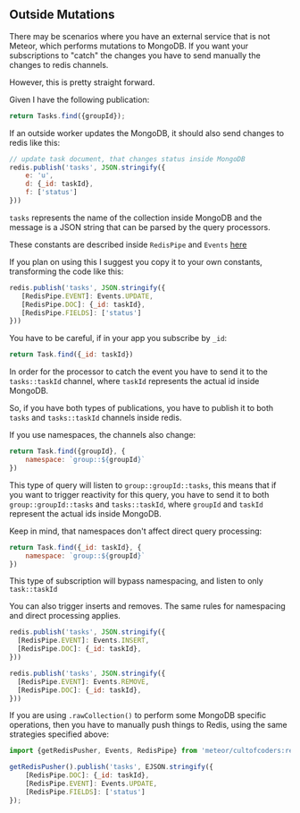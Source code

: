 ## Outside Mutations

There may be scenarios where you have an external service that is not Meteor, which
performs mutations to MongoDB. If you want your subscriptions to "catch" the changes you have to send 
manually the changes to redis channels.

However, this is pretty straight forward.

Given I have the following publication:
```js
return Tasks.find({groupId});
```

If an outside worker updates the MongoDB, it should also send changes to redis like this:

```js
// update task document, that changes status inside MongoDB
redis.publish('tasks', JSON.stringify({
    e: 'u',
    d: {_id: taskId},
    f: ['status']
}))
```

`tasks` represents the name of the collection inside MongoDB and the message is a JSON string that can be parsed by the query processors.

These constants are described inside `RedisPipe` and `Events` [here](../lib/constants.js)

If you plan on using this I suggest you copy it to your own constants, transforming the code like this:

```js
redis.publish('tasks', JSON.stringify({
   [RedisPipe.EVENT]: Events.UPDATE,
   [RedisPipe.DOC]: {_id: taskId},
   [RedisPipe.FIELDS]: ['status']
}))
```

You have to be careful, if in your app you subscribe by `_id`:
```js
return Task.find({_id: taskId})
```

In order for the processor to catch the event you have to send it to the `tasks::taskId` channel, where `taskId` represents the actual id inside MongoDB.

So, if you have both types of publications, you have to publish it to both `tasks` and `tasks::taskId` channels inside redis.

If you use namespaces, the channels also change:
```js
return Task.find({groupId}, {
    namespace: `group::${groupId}`
})
```

This type of query will listen to `group::groupId::tasks`, this means that if you want to trigger reactivity for this query,
you have to send it to both `group::groupId::tasks` and `tasks::taskId`, where `groupId` and `taskId` represent the actual ids inside MongoDB.

Keep in mind, that namespaces don't affect direct query processing:
```js
return Task.find({_id: taskId}, {
    namespace: `group::${groupId}`
})
```

This type of subscription will bypass namespacing, and listen to only `task::taskId`

You can also trigger inserts and removes.
The same rules for namespacing and direct processing applies.

```js
redis.publish('tasks', JSON.stringify({
  [RedisPipe.EVENT]: Events.INSERT,
  [RedisPipe.DOC]: {_id: taskId},
}))
```

```js
redis.publish('tasks', JSON.stringify({
  [RedisPipe.EVENT]: Events.REMOVE,
  [RedisPipe.DOC]: {_id: taskId},
}))
```

If you are using `.rawCollection()` to perform some MongoDB specific operations, then you have to manually push things to Redis,
using the same strategies specified above:

```js
import {getRedisPusher, Events, RedisPipe} from 'meteor/cultofcoders:redis-oplog';

getRedisPusher().publish('tasks', EJSON.stringify({
    [RedisPipe.DOC]: {_id: taskId},
    [RedisPipe.EVENT]: Events.UPDATE,
    [RedisPipe.FIELDS]: ['status']
});
```


